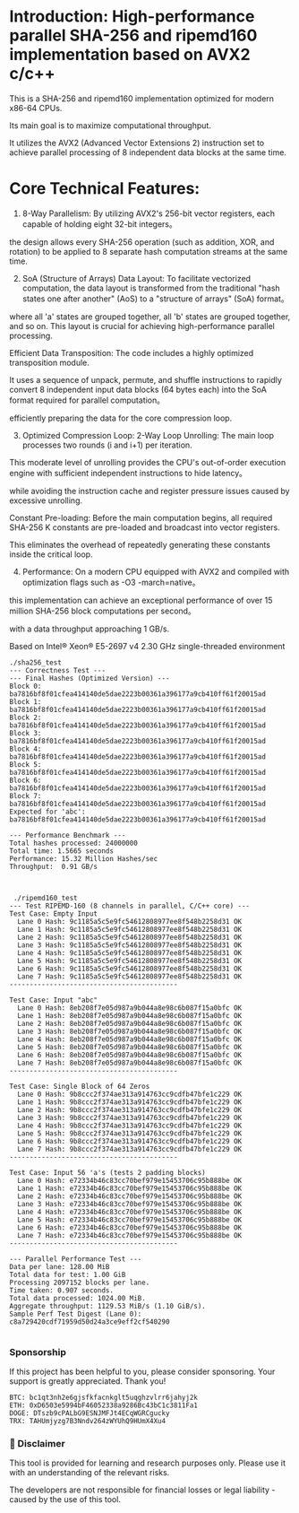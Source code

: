 # Introduction: High-performance parallel SHA-256 and ripemd160 implementation based on AVX2 c/c++

This is a SHA-256 and ripemd160 implementation optimized for modern x86-64 CPUs.

Its main goal is to maximize computational throughput.

It utilizes the AVX2 (Advanced Vector Extensions 2) instruction set to achieve parallel processing of 8 independent data blocks at the same time.

# Core Technical Features:

1. 8-Way Parallelism:
By utilizing AVX2's 256-bit vector registers, each capable of holding eight 32-bit integers。 

the design allows every SHA-256 operation (such as addition, XOR, and rotation) to be applied to 8 separate hash computation streams at the same time.

2. SoA (Structure of Arrays) Data Layout:
To facilitate vectorized computation, the data layout is transformed from the traditional "hash states one after another" (AoS) to a "structure of arrays" (SoA) format。

where all 'a' states are grouped together, all 'b' states are grouped together, and so on. This layout is crucial for achieving high-performance parallel processing.

Efficient Data Transposition:
The code includes a highly optimized transposition module. 

It uses a sequence of unpack, permute, and shuffle instructions to rapidly convert 8 independent input data blocks (64 bytes each) into the SoA format required for parallel computation。

efficiently preparing the data for the core compression loop.

3. Optimized Compression Loop:
2-Way Loop Unrolling: The main loop processes two rounds (i and i+1) per iteration. 

This moderate level of unrolling provides the CPU's out-of-order execution engine with sufficient independent instructions to hide latency。

while avoiding the instruction cache and register pressure issues caused by excessive unrolling.

Constant Pre-loading: Before the main computation begins, all required SHA-256 K constants are pre-loaded and broadcast into vector registers. 

This eliminates the overhead of repeatedly generating these constants inside the critical loop.

4. Performance:
On a modern CPU equipped with AVX2 and compiled with optimization flags such as -O3 -march=native。

this implementation can achieve an exceptional performance of over 15 million SHA-256 block computations per second。

with a data throughput approaching 1 GB/s.

Based on Intel® Xeon® E5-2697 v4 2.30 GHz single-threaded environment

```
./sha256_test
--- Correctness Test ---
--- Final Hashes (Optimized Version) ---
Block 0: ba7816bf8f01cfea414140de5dae2223b00361a396177a9cb410ff61f20015ad
Block 1: ba7816bf8f01cfea414140de5dae2223b00361a396177a9cb410ff61f20015ad
Block 2: ba7816bf8f01cfea414140de5dae2223b00361a396177a9cb410ff61f20015ad
Block 3: ba7816bf8f01cfea414140de5dae2223b00361a396177a9cb410ff61f20015ad
Block 4: ba7816bf8f01cfea414140de5dae2223b00361a396177a9cb410ff61f20015ad
Block 5: ba7816bf8f01cfea414140de5dae2223b00361a396177a9cb410ff61f20015ad
Block 6: ba7816bf8f01cfea414140de5dae2223b00361a396177a9cb410ff61f20015ad
Block 7: ba7816bf8f01cfea414140de5dae2223b00361a396177a9cb410ff61f20015ad
Expected for 'abc': ba7816bf8f01cfea414140de5dae2223b00361a396177a9cb410ff61f20015ad

--- Performance Benchmark ---
Total hashes processed: 24000000
Total time: 1.5665 seconds
Performance: 15.32 Million Hashes/sec
Throughput:  0.91 GB/s



 ./ripemd160_test
--- Test RIPEMD-160 (8 channels in parallel, C/C++ core) ---
Test Case: Empty Input
  Lane 0 Hash: 9c1185a5c5e9fc54612808977ee8f548b2258d31 OK
  Lane 1 Hash: 9c1185a5c5e9fc54612808977ee8f548b2258d31 OK
  Lane 2 Hash: 9c1185a5c5e9fc54612808977ee8f548b2258d31 OK
  Lane 3 Hash: 9c1185a5c5e9fc54612808977ee8f548b2258d31 OK
  Lane 4 Hash: 9c1185a5c5e9fc54612808977ee8f548b2258d31 OK
  Lane 5 Hash: 9c1185a5c5e9fc54612808977ee8f548b2258d31 OK
  Lane 6 Hash: 9c1185a5c5e9fc54612808977ee8f548b2258d31 OK
  Lane 7 Hash: 9c1185a5c5e9fc54612808977ee8f548b2258d31 OK
------------------------------------------

Test Case: Input "abc"
  Lane 0 Hash: 8eb208f7e05d987a9b044a8e98c6b087f15a0bfc OK
  Lane 1 Hash: 8eb208f7e05d987a9b044a8e98c6b087f15a0bfc OK
  Lane 2 Hash: 8eb208f7e05d987a9b044a8e98c6b087f15a0bfc OK
  Lane 3 Hash: 8eb208f7e05d987a9b044a8e98c6b087f15a0bfc OK
  Lane 4 Hash: 8eb208f7e05d987a9b044a8e98c6b087f15a0bfc OK
  Lane 5 Hash: 8eb208f7e05d987a9b044a8e98c6b087f15a0bfc OK
  Lane 6 Hash: 8eb208f7e05d987a9b044a8e98c6b087f15a0bfc OK
  Lane 7 Hash: 8eb208f7e05d987a9b044a8e98c6b087f15a0bfc OK
------------------------------------------

Test Case: Single Block of 64 Zeros
  Lane 0 Hash: 9b8ccc2f374ae313a914763cc9cdfb47bfe1c229 OK
  Lane 1 Hash: 9b8ccc2f374ae313a914763cc9cdfb47bfe1c229 OK
  Lane 2 Hash: 9b8ccc2f374ae313a914763cc9cdfb47bfe1c229 OK
  Lane 3 Hash: 9b8ccc2f374ae313a914763cc9cdfb47bfe1c229 OK
  Lane 4 Hash: 9b8ccc2f374ae313a914763cc9cdfb47bfe1c229 OK
  Lane 5 Hash: 9b8ccc2f374ae313a914763cc9cdfb47bfe1c229 OK
  Lane 6 Hash: 9b8ccc2f374ae313a914763cc9cdfb47bfe1c229 OK
  Lane 7 Hash: 9b8ccc2f374ae313a914763cc9cdfb47bfe1c229 OK
------------------------------------------

Test Case: Input 56 'a's (tests 2 padding blocks)
  Lane 0 Hash: e72334b46c83cc70bef979e15453706c95b888be OK
  Lane 1 Hash: e72334b46c83cc70bef979e15453706c95b888be OK
  Lane 2 Hash: e72334b46c83cc70bef979e15453706c95b888be OK
  Lane 3 Hash: e72334b46c83cc70bef979e15453706c95b888be OK
  Lane 4 Hash: e72334b46c83cc70bef979e15453706c95b888be OK
  Lane 5 Hash: e72334b46c83cc70bef979e15453706c95b888be OK
  Lane 6 Hash: e72334b46c83cc70bef979e15453706c95b888be OK
  Lane 7 Hash: e72334b46c83cc70bef979e15453706c95b888be OK
------------------------------------------

--- Parallel Performance Test ---
Data per lane: 128.00 MiB
Total data for test: 1.00 GiB
Processing 2097152 blocks per lane.
Time taken: 0.907 seconds.
Total data processed: 1024.00 MiB.
Aggregate throughput: 1129.53 MiB/s (1.10 GiB/s).
Sample Perf Test Digest (Lane 0): c8a729420cdf71959d50d24a3ce9eff2cf540290


```


### Sponsorship
If this project has been helpful to you, please consider sponsoring. Your support is greatly appreciated. Thank you!
```
BTC: bc1qt3nh2e6gjsfkfacnkglt5uqghzvlrr6jahyj2k
ETH: 0xD6503e5994bF46052338a9286Bc43bC1c3811Fa1
DOGE: DTszb9cPALbG9ESNJMFJt4ECqWGRCgucky
TRX: TAHUmjyzg7B3Nndv264zWYUhQ9HUmX4Xu4
```
### 📜 Disclaimer

This tool is provided for learning and research purposes only. Please use it with an understanding of the relevant risks. 

The developers are not responsible for financial losses or legal liability -caused by the use of this tool.

